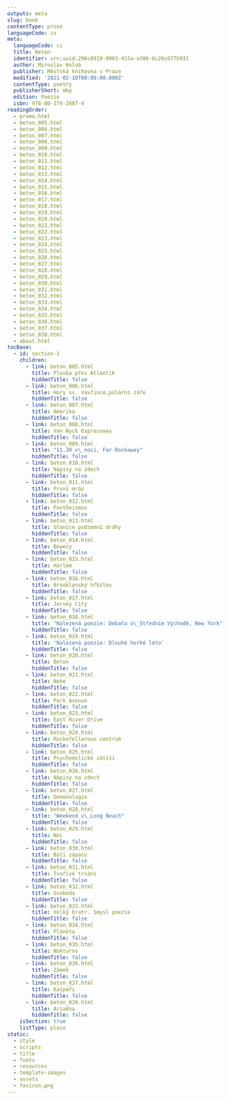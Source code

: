 ```yaml
---
outputs: meta
slug: book
contentType: prose
languageCode: cs
meta:
  languageCode: cs
  title: Beton
  identifier: urn:uuid:296c0919-9963-415a-a386-6c26c077b931
  author: Miroslav Holub
  publisher: Městská knihovna v Praze
  modified: '2021-02-10T00:00:00.000Z'
  contentType: poetry
  publisherShort: mkp
  edition: Poezie
  isbn: 978-80-274-2687-4
readingOrder:
  - promo.html
  - beton_005.html
  - beton_006.html
  - beton_007.html
  - beton_008.html
  - beton_009.html
  - beton_010.html
  - beton_011.html
  - beton_012.html
  - beton_013.html
  - beton_014.html
  - beton_015.html
  - beton_016.html
  - beton_017.html
  - beton_018.html
  - beton_019.html
  - beton_020.html
  - beton_021.html
  - beton_022.html
  - beton_023.html
  - beton_024.html
  - beton_025.html
  - beton_026.html
  - beton_027.html
  - beton_028.html
  - beton_029.html
  - beton_030.html
  - beton_031.html
  - beton_032.html
  - beton_033.html
  - beton_034.html
  - beton_035.html
  - beton_036.html
  - beton_037.html
  - beton_038.html
  - about.html
tocBase:
  - id: section-1
    children:
      - link: beton_005.html
        title: Plavba přes Atlantik
        hiddenTitle: false
      - link: beton_006.html
        title: Hory sv. Vavřince,polární záře
        hiddenTitle: false
      - link: beton_007.html
        title: Amerika
        hiddenTitle: false
      - link: beton_008.html
        title: Van Wyck Expressway
        hiddenTitle: false
      - link: beton_009.html
        title: "11.30 v\_noci, Far Rockaway"
        hiddenTitle: false
      - link: beton_010.html
        title: Nápisy na zdech
        hiddenTitle: false
      - link: beton_011.html
        title: První mráz
        hiddenTitle: false
      - link: beton_012.html
        title: Pantheismus
        hiddenTitle: false
      - link: beton_013.html
        title: Stanice podzemní dráhy
        hiddenTitle: false
      - link: beton_014.html
        title: Bowery
        hiddenTitle: false
      - link: beton_015.html
        title: Harlem
        hiddenTitle: false
      - link: beton_016.html
        title: Brooklynský hřbitov
        hiddenTitle: false
      - link: beton_017.html
        title: Jersey City
        hiddenTitle: false
      - link: beton_018.html
        title: "Nalezená poezie: Debata o\_Středním Východě, New York"
        hiddenTitle: false
      - link: beton_019.html
        title: 'Nalezená poezie: Dlouhé horké léto'
        hiddenTitle: false
      - link: beton_020.html
        title: Beton
        hiddenTitle: false
      - link: beton_021.html
        title: Nebe
        hiddenTitle: false
      - link: beton_022.html
        title: Park Avenue
        hiddenTitle: false
      - link: beton_023.html
        title: East River Drive
        hiddenTitle: false
      - link: beton_024.html
        title: Rockefellerovo centrum
        hiddenTitle: false
      - link: beton_025.html
        title: Psychedelické zátiší
        hiddenTitle: false
      - link: beton_026.html
        title: Nápisy na zdech
        hiddenTitle: false
      - link: beton_027.html
        title: Demonologie
        hiddenTitle: false
      - link: beton_028.html
        title: "Weekend v\_Long Beach"
        hiddenTitle: false
      - link: beton_029.html
        title: Noc
        hiddenTitle: false
      - link: beton_030.html
        title: Býčí zápasy
        hiddenTitle: false
      - link: beton_031.html
        title: Tvořivé trvání
        hiddenTitle: false
      - link: beton_032.html
        title: Svoboda
        hiddenTitle: false
      - link: beton_033.html
        title: Velký bratr. Smysl poezie
        hiddenTitle: false
      - link: beton_034.html
        title: Planeta
        hiddenTitle: false
      - link: beton_035.html
        title: Nokturno
        hiddenTitle: false
      - link: beton_036.html
        title: Zámek
        hiddenTitle: false
      - link: beton_037.html
        title: Kašpaři
        hiddenTitle: false
      - link: beton_038.html
        title: Ariadna
        hiddenTitle: false
    isSection: true
    listType: plain
static:
  - style
  - scripts
  - title
  - fonts
  - resources
  - template-images
  - assets
  - favicon.png
---
```

